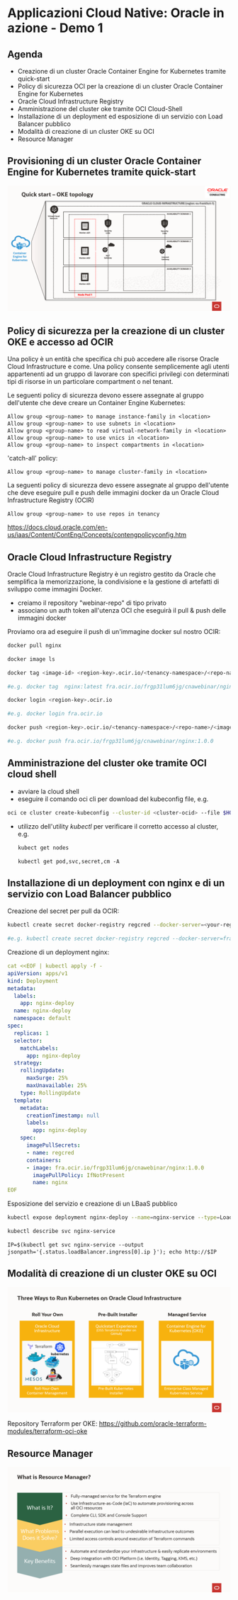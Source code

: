 



# Applicazioni Cloud Native: Oracle in azione - Demo 1

## Agenda

- Creazione di un cluster Oracle Container Engine for Kubernetes tramite quick-start 
- Policy di sicurezza OCI per la creazione di un cluster Oracle Container Engine for Kubernetes 
- Oracle Cloud Infrastructure Registry
- Amministrazione del cluster oke tramite OCI Cloud-Shell
- Installazione di un deployment ed esposizione di un servizio con Load Balancer pubblico
- Modalità di creazione di un cluster OKE su OCI
- Resource Manager

## Provisioning di un cluster Oracle Container Engine for Kubernetes tramite quick-start

![image-20200713111551657](image/image-20200713111551657.png)

## Policy di sicurezza per la creazione di un cluster OKE e accesso ad OCIR

Una policy è un entità che specifica chi può accedere alle risorse Oracle Cloud Infrastructure e come. Una policy consente semplicemente agli utenti appartenenti ad un gruppo di lavorare con specifici privilegi con determinati tipi di risorse in un particolare compartment o nel tenant.

Le seguenti policy di sicurezza devono essere assegnate al gruppo dell'utente che deve creare un Container Engine Kubernetes:

```
Allow group <group-name> to manage instance-family in <location>
Allow group <group-name> to use subnets in <location>
Allow group <group-name> to read virtual-network-family in <location>
Allow group <group-name> to use vnics in <location>
Allow group <group-name> to inspect compartments in <location>
```

 'catch-all' policy:

```
Allow group <group-name> to manage cluster-family in <location>
```

La seguenti policy di sicurezza devo essere assegnate al gruppo dell'utente che deve eseguire pull e push delle immagini docker da un Oracle Cloud Infrastructure Registry (OCIR)

```
Allow group <group-name> to use repos in tenancy
```



https://docs.cloud.oracle.com/en-us/iaas/Content/ContEng/Concepts/contengpolicyconfig.htm

## Oracle Cloud Infrastructure Registry

Oracle Cloud Infrastructure Registry è un registro gestito da Oracle che semplifica la memorizzazione, la condivisione e la gestione di artefatti di sviluppo come immagini Docker.

- creiamo il repository "webinar-repo" di tipo privato
- associano un auth token all'utenza OCI che eseguirà il pull & push delle immagini docker



Proviamo ora ad eseguire il push di un'immagine docker sul nostro OCIR:

```bash
docker pull nginx
```

```bash
docker image ls
```

```bash
docker tag <image-id> <region-key>.ocir.io/<tenancy-namespace>/<repo-name>/<image-name>:<tag> 
```

```bash
#e.g. docker tag  nginx:latest fra.ocir.io/frgp31lum6jg/cnawebinar/nginx:1.0.0
```



```bash
docker login <region-key>.ocir.io 
```

```bash
#e.g. docker login fra.ocir.io
```



```bash
docker push <region-key>.ocir.io/<tenancy-namespace>/<repo-name>/<image-name>:<tag> 
```

```bash
#e.g. docker push fra.ocir.io/frgp31lum6jg/cnawebinar/nginx:1.0.0
```

## Amministrazione del cluster oke tramite OCI cloud shell

- avviare la cloud shell
- eseguire il comando oci cli per download del kubeconfig file, e.g.

```bash
oci ce cluster create-kubeconfig --cluster-id <cluster-ocid> --file $HOME/.kube/config --region eu-frankfurt-1 --token-version 2.0.0s
```

- utilizzo dell'utility *kubectl* per verificare il corretto accesso al cluster, e.g.

  ```bash
  kubect get nodes
  ```

  ```
  kubectl get pod,svc,secret,cm -A
  ```

  

## Installazione di un deployment con nginx e di un servizio con Load Balancer pubblico

Creazione del secret per pull da OCIR:

```bash
kubectl create secret docker-registry regcred --docker-server=<your-registry-server> --docker-username=<your-name> --docker-password=<your-pword> --docker-email=<your-email> 
```

```bash
#e.g. kubectl create secret docker-registry regcred --docker-server=fra.ocir.io --docker-username=frgp31lum6jg/oracleidentitycloudservice/fpacilio@gmail.com --docker-password="<auth token>" --docker-email=fpacilio@gmail.com
```



Creazione di un deployment nginx:

```yaml
cat <<EOF | kubectl apply -f -
apiVersion: apps/v1
kind: Deployment
metadata:
  labels:
    app: nginx-deploy
  name: nginx-deploy
  namespace: default
spec:
  replicas: 1
  selector:
    matchLabels:
      app: nginx-deploy
  strategy:
    rollingUpdate:
      maxSurge: 25%
      maxUnavailable: 25%
    type: RollingUpdate
  template:
    metadata:
      creationTimestamp: null
      labels:
        app: nginx-deploy
    spec:
      imagePullSecrets:
      - name: regcred	
      containers:
      - image: fra.ocir.io/frgp31lum6jg/cnawebinar/nginx:1.0.0
        imagePullPolicy: IfNotPresent
        name: nginx
EOF
```

Esposizione del servizio e creazione di un LBaaS pubblico

```bash
kubectl expose deployment nginx-deploy --name=nginx-service --type=LoadBalancer --port=80
```

```bash
kubectl describe svc nginx-service
```

```shell
IP=$(kubectl get svc nginx-service --output jsonpath='{.status.loadBalancer.ingress[0].ip }'); echo http://$IP
```

## Modalità **di** **creazione** **di un cluster OKE** **su** OCI

![image-20200712113216032](image/image-20200712113216032.png)

Repository Terraform per OKE: https://github.com/oracle-terraform-modules/terraform-oci-oke

## Resource Manager

![image-20200713093751679](image/image-20200713093751679.png)